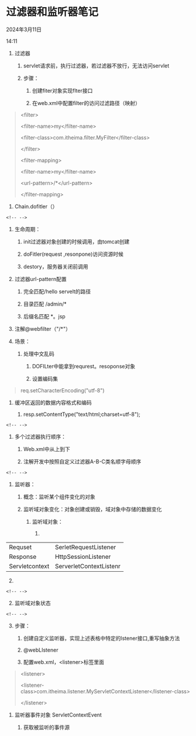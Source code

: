 # 过滤器和监听器笔记

2024年3月11日

14:11

1. 过滤器

    1. servlet请求前，执行过滤器，若过滤器不放行，无法访问servlet

    2. 步骤：

        1. 创建fiter对象实现flter接口

        2. 在web.xml中配置filter的访问过滤路径（映射）

> \<filter\>
>
> \<filter-name\>my\</filter-name\>
>
> \<filter-class\>com.itheima.filter.MyFilter\</filter-class\>
>
> \</filter\>
>
> \<filter-mapping\>
>
> \<filter-name\>my\</filter-name\>
>
> \<url-pattern\>/\*\</url-pattern\>
>
> \</filter-mapping\>

1. Chain.dofitler（）

```{=html}
<!-- -->
```

1. 生命周期：

    1. init过滤器对象创建的时候调用，由tomcat创建

    2. doFitler(request ,resonpone)访问资源时候

    3. destory，服务器关闭前调用

2. 过滤器url-pattern配置

    1. 完全匹配/hello servelt的路径

    2. 目录匹配 /admin/\*

    3. 后缀名匹配 \*。jsp

3. 注解@webfilter（"/\*"）

4. 场景：

    1. 处理中文乱码

        1. DOFILter中能拿到requrest。resoponse对象

        2. 设置编码集

> req.setCharacterEncoding(\"utf-8\")

1. 缓冲区返回的数据内容格式和编码

    1. resp.setContentType(\"text/html;charset=utf-8\");

```{=html}
<!-- -->
```

1. 多个过滤器执行顺序：

    1. Web.xml中从上到下

    2. 注解开发中按照自定义过滤器A-B-C类名顺字母顺序

```{=html}
<!-- -->
```

1. 监听器：

    1. 概念：监听某个组件变化的对象

    2. 监听域对象变化：对象创建或销毁，域对象中存储的数据变化

        1. 监听域对象：

            1.  

|                |                         |
|----------------|-------------------------|
| Requset        | SerletRequestListener   |
| Response       | HttpSessionListener     |
| Servletcontext | ServerletContextListenr |

2.  

```{=html}
<!-- -->
```

2. 监听域对象状态

```{=html}
<!-- -->
```

3. 步骤：

    1. 创建自定义监听器，实现上述表格中特定的lstener接口,重写抽象方法

    2. \@webLIstener

    3. 配置web.xml，\<listener\>标签里面

> \<listener\>
>
> \<listener-class\>com.itheima.listener.MyServletContextListener\</listener-class\>
>
> \</listener\>

1. 监听器事件对象 ServletContextEvent

    1. 获取被监听的事件源
